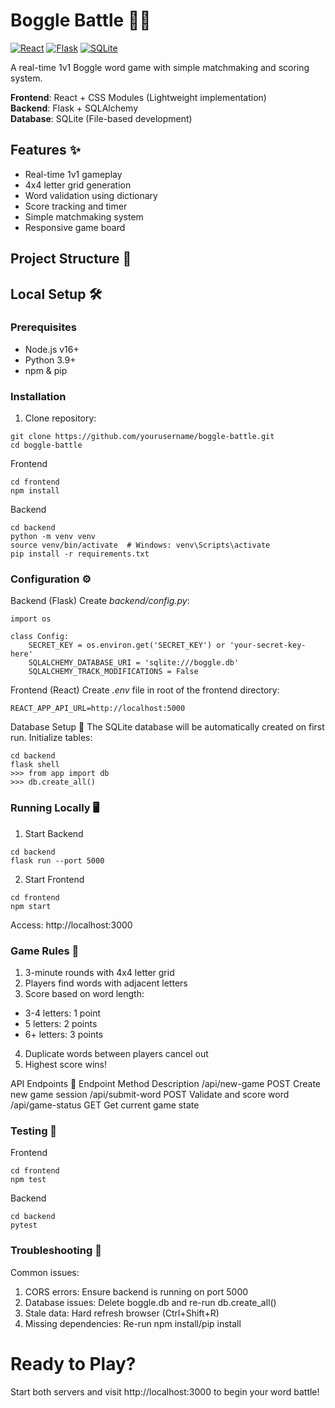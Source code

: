 # Boggle Battle 🎲🔠

[![React](https://img.shields.io/badge/React-20232A?style=for-the-badge&logo=react&logoColor=61DAFB)](https://reactjs.org/)
[![Flask](https://img.shields.io/badge/Flask-000000?style=for-the-badge&logo=flask&logoColor=white)](https://flask.palletsprojects.com/)
[![SQLite](https://img.shields.io/badge/SQLite-07405E?style=for-the-badge&logo=sqlite&logoColor=white)](https://www.sqlite.org/)

A real-time 1v1 Boggle word game with simple matchmaking and scoring system.

**Frontend**: React + CSS Modules (Lightweight implementation)  
**Backend**: Flask + SQLAlchemy  
**Database**: SQLite (File-based development)

## Features ✨
- Real-time 1v1 gameplay
- 4x4 letter grid generation
- Word validation using dictionary
- Score tracking and timer
- Simple matchmaking system
- Responsive game board

## Project Structure 📂


## Local Setup 🛠️

### Prerequisites
- Node.js v16+
- Python 3.9+
- npm & pip

### Installation
1. Clone repository:
```
git clone https://github.com/yourusername/boggle-battle.git
cd boggle-battle
```
Frontend
```
cd frontend
npm install
```
Backend
```
cd backend
python -m venv venv
source venv/bin/activate  # Windows: venv\Scripts\activate
pip install -r requirements.txt
```

### Configuration ⚙️
Backend (Flask)
Create *backend/config.py*:
```
import os

class Config:
    SECRET_KEY = os.environ.get('SECRET_KEY') or 'your-secret-key-here'
    SQLALCHEMY_DATABASE_URI = 'sqlite:///boggle.db'
    SQLALCHEMY_TRACK_MODIFICATIONS = False
```
Frontend (React)
Create *.env* file in root of the frontend directory:
```
REACT_APP_API_URL=http://localhost:5000
```
Database Setup 💾
The SQLite database will be automatically created on first run. Initialize tables:
```
cd backend
flask shell
>>> from app import db
>>> db.create_all()
```

### Running Locally 🖥️
1. Start Backend
```
cd backend
flask run --port 5000
```
2. Start Frontend
```
cd frontend
npm start
```
Access: http://localhost:3000

### Game Rules 📜
1. 3-minute rounds with 4x4 letter grid
2. Players find words with adjacent letters
3. Score based on word length:
  - 3-4 letters: 1 point
  - 5 letters: 2 points
  - 6+ letters: 3 points
4. Duplicate words between players cancel out
5. Highest score wins!

API Endpoints 🔌
Endpoint	        Method	Description
/api/new-game	    POST	  Create new game session
/api/submit-word	POST	  Validate and score word
/api/game-status	GET	    Get current game state

### Testing 🧪
Frontend
```
cd frontend
npm test
```
Backend
```
cd backend
pytest
```

### Troubleshooting 🔧
Common issues:
1. CORS errors: Ensure backend is running on port 5000
2. Database issues: Delete boggle.db and re-run db.create_all()
3. Stale data: Hard refresh browser (Ctrl+Shift+R)
4. Missing dependencies: Re-run npm install/pip install

# Ready to Play?
Start both servers and visit http://localhost:3000 to begin your word battle!
